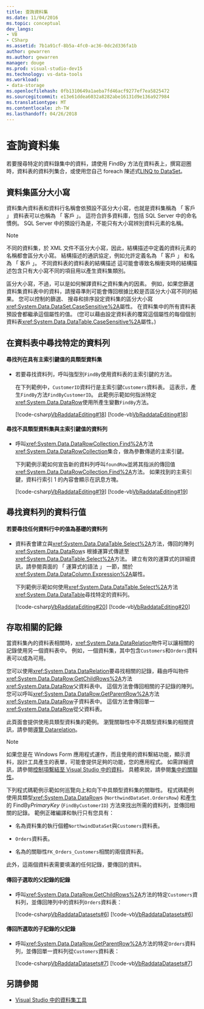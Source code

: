 ```yaml
---
title: 查詢資料集
ms.date: 11/04/2016
ms.topic: conceptual
dev_langs:
- VB
- CSharp
ms.assetid: 7b1a91cf-8b5a-4fc0-ac36-0dc2d336fa1b
author: gewarren
ms.author: gewarren
manager: douge
ms.prod: visual-studio-dev15
ms.technology: vs-data-tools
ms.workload:
- data-storage
ms.openlocfilehash: 0fb1310649a1aeba7fd46acf9277ef7ea5825472
ms.sourcegitcommit: e13e61ddea6032a8282abe16131d9e136a927984
ms.translationtype: MT
ms.contentlocale: zh-TW
ms.lasthandoff: 04/26/2018
---
```

# <a name="query-datasets"></a>查詢資料集
若要搜尋特定的資料錄集中的資料，請使用 FindBy 方法在資料表上，撰寫迴圈時，資料表的資料列集合，或使用您自己 foreach 陳述式[LINQ to DataSet](/dotnet/framework/data/adonet/linq-to-dataset)。

## <a name="dataset-case-sensitivity"></a>資料集區分大小寫
資料集內資料表和資料行名稱會依預設不區分大小寫，也就是資料集稱為 「 客戶 」 資料表可以也稱為 「 客戶 」。 這符合許多資料庫，包括 SQL Server 中的命名慣例。 SQL Server 中的預設行為是，不能只有大小寫辨別資料元素的名稱。

> [!NOTE]
>  不同的資料集，於 XML 文件不區分大小寫，因此，結構描述中定義的資料元素的名稱都會區分大小寫。 結構描述的通訊協定，例如允許定義名為 「 客戶 」 和名為 「 客戶 」。 不同資料表的資料表的結構描述 這可能會導致名稱衝突時的結構描述包含只有大小寫不同的項目用以產生資料集類別。

區分大小寫，不過，可以是如何解譯資料之資料集內的因素。 例如，如果您篩選資料集資料表中的資料，請搜尋準則可能會傳回根據比較是否區分大小寫不同的結果。 您可以控制的篩選、 搜尋和排序設定資料集的區分大小寫<xref:System.Data.DataSet.CaseSensitive%2A>屬性。 在資料集中的所有資料表預設會都繼承這個屬性的值。 (您可以藉由設定資料表的覆寫這個屬性的每個個別資料表<xref:System.Data.DataTable.CaseSensitive%2A>屬性。)

## <a name="locate-a-specific-row-in-a-data-table"></a>在資料表中尋找特定的資料列

#### <a name="to-find-a-row-in-a-typed-dataset-with-a-primary-key-value"></a>尋找列在具有主索引鍵值的具類型資料集

-   若要尋找資料列，呼叫強型別`FindBy`使用資料表的主索引鍵的方法。

     在下列範例中，`CustomerID`資料行是主索引鍵`Customers`資料表。 這表示，產生`FindBy`方法`FindByCustomerID`。 此範例示範如何指派特定<xref:System.Data.DataRow>使用所產生變數`FindBy`方法。

     [!code-csharp[VbRaddataEditing#18](../data-tools/codesnippet/CSharp/query-datasets_1.cs)]
     [!code-vb[VbRaddataEditing#18](../data-tools/codesnippet/VisualBasic/query-datasets_1.vb)]

#### <a name="to-find-a-row-in-an-untyped-dataset-with-a-primary-key-value"></a>尋找不具類型資料集與主索引鍵值的資料列

-   呼叫<xref:System.Data.DataRowCollection.Find%2A>方法<xref:System.Data.DataRowCollection>集合，做為參數傳遞的主索引鍵。

     下列範例示範如何宣告新的資料列呼叫`foundRow`並將其指派的傳回值<xref:System.Data.DataRowCollection.Find%2A>方法。 如果找到的主索引鍵，資料行索引 1 的內容會顯示在訊息方塊。

     [!code-csharp[VbRaddataEditing#19](../data-tools/codesnippet/CSharp/query-datasets_2.cs)]
     [!code-vb[VbRaddataEditing#19](../data-tools/codesnippet/VisualBasic/query-datasets_2.vb)]

## <a name="find-rows-by-column-values"></a>尋找資料列的資料行值

#### <a name="to-find-rows-based-on-the-values-in-any-column"></a>若要尋找任何資料行中的值為基礎的資料列

-   資料表會建立與<xref:System.Data.DataTable.Select%2A>方法，傳回的陣列<xref:System.Data.DataRow>s 根據運算式傳遞至<xref:System.Data.DataTable.Select%2A>方法。 建立有效的運算式的詳細資訊，請參閱頁面的 「 運算式的語法 」 一節，關於<xref:System.Data.DataColumn.Expression%2A>屬性。

     下列範例示範如何使用<xref:System.Data.DataTable.Select%2A>方法<xref:System.Data.DataTable>尋找特定的資料列。

     [!code-csharp[VbRaddataEditing#20](../data-tools/codesnippet/CSharp/query-datasets_3.cs)]
     [!code-vb[VbRaddataEditing#20](../data-tools/codesnippet/VisualBasic/query-datasets_3.vb)]

## <a name="access-related-records"></a>存取相關的記錄
當資料集內的資料表相關時，<xref:System.Data.DataRelation>物件可以讓相關的記錄使用另一個資料表中。 例如，一個資料集，其中包含`Customers`和`Orders`資料表可以成為可用。

您可以使用<xref:System.Data.DataRelation>要尋找相關的記錄，藉由呼叫物件<xref:System.Data.DataRow.GetChildRows%2A>方法<xref:System.Data.DataRow>父資料表中。 這個方法會傳回相關的子記錄的陣列。 您可以呼叫<xref:System.Data.DataRow.GetParentRow%2A>方法<xref:System.Data.DataRow>子資料表中。 這個方法會傳回單一<xref:System.Data.DataRow>從父資料表。

此頁面會提供使用具類型資料集的範例。 瀏覽關聯性中不具類型資料集的相關資訊，請參閱[導覽 Datarelation](/dotnet/framework/data/adonet/dataset-datatable-dataview/navigating-datarelations)。

> [!NOTE]
>  如果您是在 Windows Form 應用程式運作，而且使用的資料繫結功能，顯示資料，設計工具產生的表單，可能會提供足夠的功能，您的應用程式。 如需詳細資訊，請參閱[控制項繫結至 Visual Studio 中的資料](../data-tools/bind-controls-to-data-in-visual-studio.md)。 具體來說，請參閱[集中的關聯性](relationships-in-datasets.md)。

下列程式碼範例示範如何巡覽向上和向下中具類型資料集的關聯性。 程式碼範例使用具類型<xref:System.Data.DataRow>s (`NorthwindDataSet.OrdersRow`) 和產生的 FindBy*PrimaryKey* (`FindByCustomerID`) 方法來找出所需的資料列，並傳回相關的記錄。 範例正確編譯和執行只有您具有：

-   名為資料集的執行個體`NorthwindDataSet`與`Customers`資料表。

-   `Orders`資料表。

-   名為的關聯性`FK_Orders_Customers`相關的兩個資料表。

此外，這兩個資料表需要填滿的任何記錄，要傳回的資料。

#### <a name="to-return-the-child-records-of-a-selected-parent-record"></a>傳回子選取的父記錄的記錄

-   呼叫<xref:System.Data.DataRow.GetChildRows%2A>方法的特定`Customers`資料列，並傳回陣列中的資料列`Orders`資料表：

     [!code-csharp[VbRaddataDatasets#6](../data-tools/codesnippet/CSharp/query-datasets_4.cs)]
     [!code-vb[VbRaddataDatasets#6](../data-tools/codesnippet/VisualBasic/query-datasets_4.vb)]

#### <a name="to-return-the-parent-record-of-a-selected-child-record"></a>傳回所選取的子記錄的父記錄

-   呼叫<xref:System.Data.DataRow.GetParentRow%2A>方法的特定`Orders`資料列，並傳回單一資料列從`Customers`資料表：

     [!code-csharp[VbRaddataDatasets#7](../data-tools/codesnippet/CSharp/query-datasets_5.cs)]
     [!code-vb[VbRaddataDatasets#7](../data-tools/codesnippet/VisualBasic/query-datasets_5.vb)]

## <a name="see-also"></a>另請參閱

- [Visual Studio 中的資料集工具](../data-tools/dataset-tools-in-visual-studio.md)